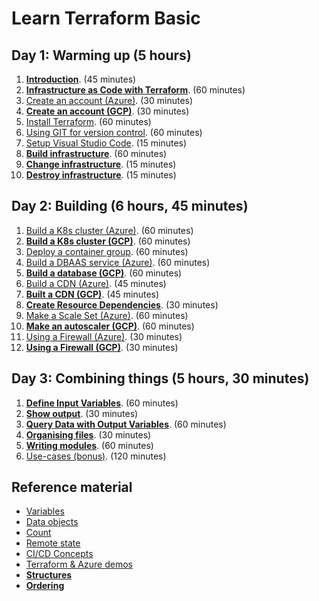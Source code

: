 # Learn Terraform Basic

## Day 1: Warming up (5 hours)

1. [**Introduction**](introduction.md). (45 minutes)
2. [**Infrastructure as Code with Terraform**](infrastructure-as-code-with-terraform.md). (60 minutes)
3. [Create an account (Azure)](create-an-account-azure.md). (30 minutes)
4. [**Create an account (GCP)**](create-an-account-gcp.md). (30 minutes)
5. [Install Terraform](install-terraform.md). (60 minutes)
6. [Using GIT for version control](using-git-for-version-control.md). (60 minutes)
7. [Setup Visual Studio Code](visual-studio-code.md). (15 minutes)
8. [**Build infrastructure**](build-infrastructure.md). (60 minutes)
9. [**Change infrastructure**](change-infrastructure.md). (15 minutes)
10. [**Destroy infrastructure**](destroy-infrastructure.md). (15 minutes)

## Day 2: Building (6 hours, 45 minutes)

1. [Build a K8s cluster (Azure)](build-infrastructure-k8s-cluster-azure.md). (60 minutes)
2. [**Build a K8s cluster (GCP)**](build-infrastructure-k8s-cluster-gcp.md). (60 minutes)
3. [Deploy a container group](build-infrastructure-container-group.md). (60 minutes)
4. [Build a DBAAS service (Azure)](build-infrastructure-dbaas.md). (60 minutes)
5. [**Build a database (GCP)**](build-infrastructure-sql-db.md). (60 minutes)
6. [Build a CDN (Azure)](build-infrastructure-cdn-endpoint.md). (45 minutes)
7. [**Built a CDN (GCP)**](build-infrastructure-cdn-gcp). (45 minutes)
8. [**Create Resource Dependencies**](create-resource-dependencies.md). (30 minutes)
9. [Make a Scale Set (Azure)](build-infrastructure-scale-set.md). (60 minutes)
10. [**Make an autoscaler (GCP)**](build-infrastructure-compute-autoscaler.md). (60 minutes)
11. [Using a Firewall (Azure)](build-infrastructure-firewall-azure.md). (30 minutes)
12. [**Using a Firewall (GCP)**](build-infrastructure-firewall-gcp.md). (30 minutes)

## Day 3: Combining things (5 hours, 30 minutes)

1. [**Define Input Variables**](define-input-variables.md). (60 minutes)
2. [**Show output**](output). (30 minutes)
2. [**Query Data with Output Variables**](query-data-with-output-variables.md). (60 minutes)
3. [**Organising files**](organizing-files.md). (30 minutes)
4. [**Writing modules**](writing-modules.md). (60 minutes)
5. [Use-cases (bonus)](use-cases.md). (120 minutes)

## Reference material

- [Variables](variables.md)
- [Data objects](data.md)
- [Count](count.md)
- [Remote state](remote-state.md)
- [CI/CD Concepts](ci-cd-concepts.md)
- [Terraform & Azure demos](https://github.com/stacksimplify/hashicorp-certified-terraform-associate-on-azure)
- [**Structures**](structures.md)
- [**Ordering**](ordering.md)

